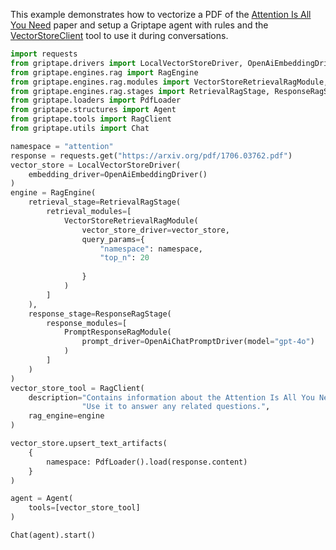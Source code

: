 This example demonstrates how to vectorize a PDF of the [Attention Is All You Need](https://arxiv.org/pdf/1706.03762.pdf) paper and setup a Griptape agent with rules and the [VectorStoreClient](../reference/griptape/tools/vector_store_client/tool.md) tool to use it during conversations.

```python
import requests
from griptape.drivers import LocalVectorStoreDriver, OpenAiEmbeddingDriver, OpenAiChatPromptDriver
from griptape.engines.rag import RagEngine
from griptape.engines.rag.modules import VectorStoreRetrievalRagModule, PromptResponseRagModule
from griptape.engines.rag.stages import RetrievalRagStage, ResponseRagStage
from griptape.loaders import PdfLoader
from griptape.structures import Agent
from griptape.tools import RagClient
from griptape.utils import Chat

namespace = "attention"
response = requests.get("https://arxiv.org/pdf/1706.03762.pdf")
vector_store = LocalVectorStoreDriver(
    embedding_driver=OpenAiEmbeddingDriver()
)
engine = RagEngine(
    retrieval_stage=RetrievalRagStage(
        retrieval_modules=[
            VectorStoreRetrievalRagModule(
                vector_store_driver=vector_store,
                query_params={
                    "namespace": namespace,
                    "top_n": 20
                    
                }
            )
        ]
    ),
    response_stage=ResponseRagStage(
        response_modules=[
            PromptResponseRagModule(
                prompt_driver=OpenAiChatPromptDriver(model="gpt-4o")
            )
        ]
    )
)
vector_store_tool = RagClient(
    description="Contains information about the Attention Is All You Need paper. "
                "Use it to answer any related questions.",
    rag_engine=engine
)

vector_store.upsert_text_artifacts(
    {
        namespace: PdfLoader().load(response.content)
    }
)

agent = Agent(
    tools=[vector_store_tool]
)

Chat(agent).start()

```

